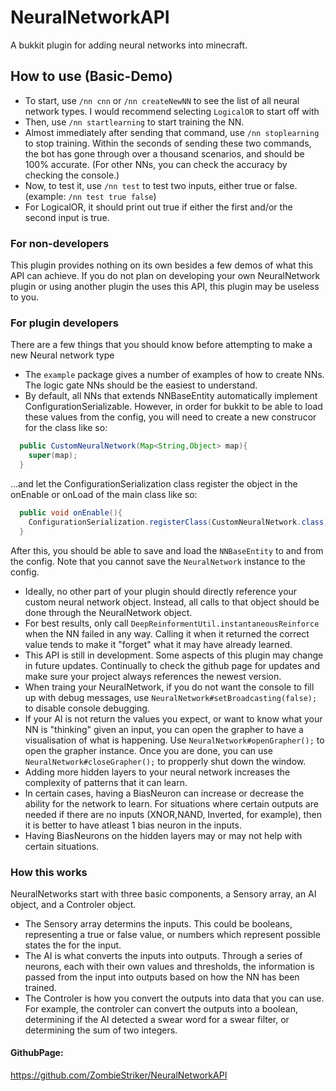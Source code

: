 # NeuralNetworkAPI
A bukkit plugin for adding neural networks into minecraft.

##  How to use (Basic-Demo)
* To start, use `/nn cnn` or `/nn createNewNN` to see the list of all neural network types. I would recommend selecting `LogicalOR` to start off with
* Then, use `/nn startlearning` to start training the NN.
* Almost immediately after sending that command, use `/nn stoplearning` to stop training. Within the seconds of sending these two commands, the bot has gone through over a thousand scenarios, and should be 100% accurate. (For other NNs, you can check the accuracy by checking the console.)
* Now, to test it, use `/nn test` to test two inputs, either true or false. (example: `/nn test true false`)
* For LogicalOR, it should print out true if either the first and/or the second input is true.


### For non-developers
This plugin provides nothing on its own besides a few demos of what this API can achieve. If you do not plan on developing your own NeuralNetwork plugin or using another plugin the uses this API, this plugin may be useless to you.

### For plugin developers
There are a few things that you should know before attempting to make a new Neural network type
* The `example` package gives a number of examples of how to create NNs. The logic gate NNs should be the easiest to understand.
* By default, all NNs that extends NNBaseEntity automatically implement ConfigurationSerializable. However, in order for bukkit to be able to load these values from the config, you will need to create a new construcor for the class like so: 
````java
  public CustomNeuralNetwork(Map<String,Object> map){
    super(map);
  }
````
 ...and let the ConfigurationSerialization class register the object in the onEnable or onLoad of the main class like so:
````java
  public void onEnable(){
    ConfigurationSerialization.registerClass(CustomNeuralNetwork.class);
  }
````
 After this, you should be able to save and load the `NNBaseEntity` to and from the config. Note that you cannot save the `NeuralNetwork` instance to the config.
* Ideally, no other part of your plugin should directly reference your custom neural network object. Instead, all calls to that object should be done through the NeuralNetwork object.
* For best results, only call `DeepReinformentUtil.instantaneousReinforce` when the NN failed in any way. Calling it when it returned the correct value tends to make it "forget" what it may have already learned.
* This API is still in development. Some aspects of this plugin may change in future updates. Continually to check the github page for updates and make sure your project always references the newest version.
* When traing your NeuralNetwork, if you do not want the console to fill up with debug messages, use `NeuralNetwork#setBroadcasting(false);` to disable console debugging.
* If your AI is not return the values you expect, or want to know what your NN is "thinking" given an input, you can open the grapher to have a visualisation of what is happening. Use `NeuralNetwork#openGrapher();` to open the grapher instance. Once you are done, you can use `NeuralNetwork#closeGrapher();` to propperly shut down the window.
* Adding more hidden layers to your neural network increases the complexity of patterns that it can learn.
* In certain cases, having a BiasNeuron can increase or decrease the ability for the network to learn. For situations where certain outputs are needed if there are no inputs (XNOR,NAND, Inverted, for example), then it is better to have atleast 1 bias neuron in the inputs.
* Having BiasNeurons on the hidden layers may or may not help with certain situations. 


### How this works
NeuralNetworks start with three basic components, a Sensory array, an AI object, and a Controler object.
* The Sensory array determins the inputs. This could be booleans, representing a true or false value, or numbers which represent possible states the for the input.
* The AI is what converts the inputs into outputs. Through a series of neurons, each with their own values and thresholds, the information is passed from the input into outputs based on how the NN has been trained.
* The Controler is how you convert the outputs into data that you can use. For example, the controler can convert the outputs into a boolean, determining if the AI detected a swear word for a swear filter, or determining the sum of two integers.

#### GithubPage:
https://github.com/ZombieStriker/NeuralNetworkAPI